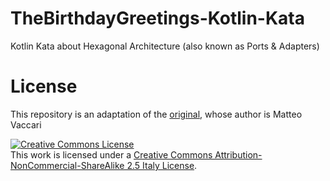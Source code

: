 # TheBirthdayGreetings-Kotlin-Kata
Kotlin Kata about Hexagonal Architecture (also known as Ports & Adapters)

# License
<p>This repository is an adaptation of the <a href="https://github.com/xpmatteo/birthday-greetings-kata">original</a>, whose author is Matteo Vaccari
<p>
  <a rel="license" href="http://creativecommons.org/licenses/by-nc-sa/2.5/it/"><img alt="Creative Commons License" style="border-width:0" src="https://i.creativecommons.org/l/by-nc-sa/2.5/it/88x31.png" /></a><br />This work is licensed under a <a rel="license" href="http://creativecommons.org/licenses/by-nc-sa/2.5/it/">Creative Commons Attribution-NonCommercial-ShareAlike 2.5 Italy License</a>.
</p>
